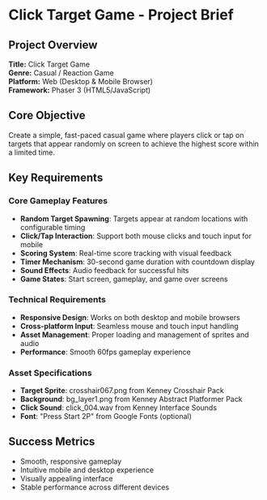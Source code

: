 # Click Target Game - Project Brief

## Project Overview

**Title:** Click Target Game  
**Genre:** Casual / Reaction Game  
**Platform:** Web (Desktop & Mobile Browser)  
**Framework:** Phaser 3 (HTML5/JavaScript)

## Core Objective

Create a simple, fast-paced casual game where players click or tap on targets that appear randomly on screen to achieve the highest score within a limited time.

## Key Requirements

### Core Gameplay Features

- **Random Target Spawning**: Targets appear at random locations with configurable timing
- **Click/Tap Interaction**: Support both mouse clicks and touch input for mobile
- **Scoring System**: Real-time score tracking with visual feedback
- **Timer Mechanism**: 30-second game duration with countdown display
- **Sound Effects**: Audio feedback for successful hits
- **Game States**: Start screen, gameplay, and game over screens

### Technical Requirements

- **Responsive Design**: Works on both desktop and mobile browsers
- **Cross-platform Input**: Seamless mouse and touch input handling
- **Asset Management**: Proper loading and management of sprites and audio
- **Performance**: Smooth 60fps gameplay experience

### Asset Specifications

- **Target Sprite**: crosshair067.png from Kenney Crosshair Pack
- **Background**: bg_layer1.png from Kenney Abstract Platformer Pack
- **Click Sound**: click_004.wav from Kenney Interface Sounds
- **Font**: "Press Start 2P" from Google Fonts (optional)

## Success Metrics

- Smooth, responsive gameplay
- Intuitive mobile and desktop experience
- Visually appealing interface
- Stable performance across different devices

